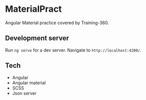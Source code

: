 # MaterialPract

Angular Material practice covered by Training-360.

## Development server

Run `ng serve` for a dev server. Navigate to `http://localhost:4200/`.

## Tech
- Angular
- Angular material
- SCSS
- Json server

